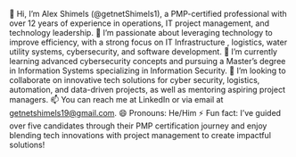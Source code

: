 👋 Hi, I’m Alex Shimels (@getnetShimels1), a PMP-certified professional with over 12 years of experience in operations, IT project management, and technology leadership.
👀 I’m passionate about leveraging technology to improve efficiency, with a strong focus on IT Infrastructure , logistics, water utility systems, cybersecurity, and software development.
🌱 I’m currently learning advanced cybersecurity concepts and pursuing a Master’s degree in Information Systems specializing in Information Security.
💞️ I’m looking to collaborate on innovative tech solutions for cyber security, logistics, automation, and data-driven projects, as well as mentoring aspiring project managers.
📫 You can reach me at LinkedIn or via email at getnetshimels19@gmail.com.
😄 Pronouns: He/Him
⚡ Fun fact: I’ve guided over five candidates through their PMP certification journey and enjoy blending tech innovations with project management to create impactful solutions!

<!---
getnetShimels1/getnetShimels1 is a ✨ special ✨ repository because its `README.md` (this file) appears on your GitHub profile.
You can click the Preview link to take a look at your changes.
--->
